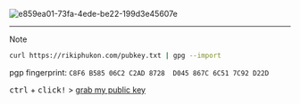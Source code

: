 ![e859ea01-73fa-4ede-be22-199d3e45607e](https://github.com/phukon/phukon/assets/60285613/fadc8357-e5f0-46a3-99a6-2b1ce4f91d90)

<!--
Resolution - 3522x1170

<div
  style={{
    height: '100%',
    width: '100%',
    paddingLeft: '8rem',
    paddingRight: '8rem',
    display: 'flex',
    flexDirection: 'column',
    alignItems: 'center',
    justifyContent: 'center',
    backgroundColor: '#fff',
    fontSize: 90,
    fontWeight: 600,
    textAlign: 'justify',
  }}
>
  <span style={{ marginBottom: '1em', marginLeft: '-115rem'  }}>Hi, I'm Riki</span>
  <div tw='text-gray-400' style={{ display: 'flex', flexDirection: 'column' }}>
    I love <span style={{ color: 'black' }}>crafting components for the web.</span> I have been working around Frontend Technologies, <span  style={{ color: 'black' }}>Design systems, and Data engineering.</span>
  </div>
</div>
-->

---

> [!NOTE]
>
> ```bash
> curl https://rikiphukon.com/pubkey.txt | gpg --import
> ```
>
> pgp fingerprint: `C8F6 B585 06C2 C2AD 8728  D045 867C 6C51 7C92 D22D`
>
> <kbd>ctrl</kbd> + <kbd>click!</kbd> > [grab my public key](https://rikiphukon.com/pubkey.txt)
